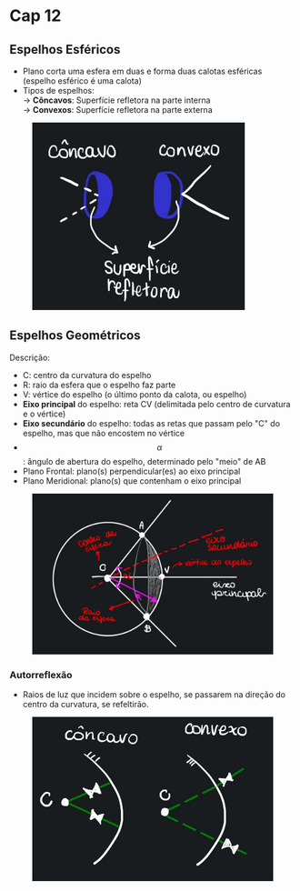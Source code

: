 # Cap 12

## Espelhos Esféricos

* Plano corta uma esfera em duas e forma duas calotas esféricas (espelho esférico é uma calota)
* Tipos de espelhos: \
  \-> **Côncavos**: Superfície refletora na parte interna \
  \-> **Convexos**: Superfície refletora na parte externa

<figure><img src="../../.gitbook/assets/image (18).png" alt="" width="374"><figcaption></figcaption></figure>

## Espelhos Geométricos

Descrição:

* C: centro da curvatura do espelho
* R: raio da esfera que o espelho faz parte
* V: vértice do espelho (o último ponto da calota, ou espelho)
* **Eixo principal** do espelho: reta CV (delimitada pelo centro de curvatura e o vértice)
* **Eixo secundário** do espelho: todas as retas que passam pelo "C" do espelho, mas que não encostem no vértice
* $$\alpha$$: ângulo de abertura do espelho, determinado pelo "meio" de AB
* Plano Frontal: plano(s) perpendicular(es) ao eixo principal
* Plano Meridional: plano(s) que contenham o eixo principal

<figure><img src="../../.gitbook/assets/image (2) (1).png" alt=""><figcaption></figcaption></figure>

### Autorreflexão&#x20;

* Raios de luz que incidem sobre o espelho, se passarem na direção do centro da curvatura, se refeltirão.

<figure><img src="../../.gitbook/assets/image (1) (1) (1).png" alt="" width="563"><figcaption></figcaption></figure>
